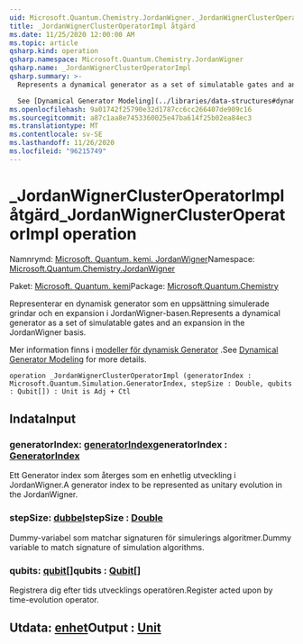 ```yaml
---
uid: Microsoft.Quantum.Chemistry.JordanWigner._JordanWignerClusterOperatorImpl
title: _JordanWignerClusterOperatorImpl åtgärd
ms.date: 11/25/2020 12:00:00 AM
ms.topic: article
qsharp.kind: operation
qsharp.namespace: Microsoft.Quantum.Chemistry.JordanWigner
qsharp.name: _JordanWignerClusterOperatorImpl
qsharp.summary: >-
  Represents a dynamical generator as a set of simulatable gates and an expansion in the JordanWigner basis.

  See [Dynamical Generator Modeling](../libraries/data-structures#dynamical-generator-modeling) for more details.
ms.openlocfilehash: 9a01742f25790e32d1787cc6cc266407de909c16
ms.sourcegitcommit: a87c1aa8e7453360025e47ba614f25b02ea84ec3
ms.translationtype: MT
ms.contentlocale: sv-SE
ms.lasthandoff: 11/26/2020
ms.locfileid: "96215749"
---
```

# <a name="_jordanwignerclusteroperatorimpl-operation"></a><span data-ttu-id="edee0-102">_JordanWignerClusterOperatorImpl åtgärd</span><span class="sxs-lookup"><span data-stu-id="edee0-102">_JordanWignerClusterOperatorImpl operation</span></span>

<span data-ttu-id="edee0-103">Namnrymd: [Microsoft. Quantum. kemi. JordanWigner](xref:Microsoft.Quantum.Chemistry.JordanWigner)</span><span class="sxs-lookup"><span data-stu-id="edee0-103">Namespace: [Microsoft.Quantum.Chemistry.JordanWigner](xref:Microsoft.Quantum.Chemistry.JordanWigner)</span></span>

<span data-ttu-id="edee0-104">Paket: [Microsoft. Quantum. kemi](https://nuget.org/packages/Microsoft.Quantum.Chemistry)</span><span class="sxs-lookup"><span data-stu-id="edee0-104">Package: [Microsoft.Quantum.Chemistry](https://nuget.org/packages/Microsoft.Quantum.Chemistry)</span></span>


<span data-ttu-id="edee0-105">Representerar en dynamisk generator som en uppsättning simulerade grindar och en expansion i JordanWigner-basen.</span><span class="sxs-lookup"><span data-stu-id="edee0-105">Represents a dynamical generator as a set of simulatable gates and an expansion in the JordanWigner basis.</span></span>

<span data-ttu-id="edee0-106">Mer information finns i [modeller för dynamisk Generator](../libraries/data-structures#dynamical-generator-modeling) .</span><span class="sxs-lookup"><span data-stu-id="edee0-106">See [Dynamical Generator Modeling](../libraries/data-structures#dynamical-generator-modeling) for more details.</span></span>

```qsharp
operation _JordanWignerClusterOperatorImpl (generatorIndex : Microsoft.Quantum.Simulation.GeneratorIndex, stepSize : Double, qubits : Qubit[]) : Unit is Adj + Ctl
```


## <a name="input"></a><span data-ttu-id="edee0-107">Indata</span><span class="sxs-lookup"><span data-stu-id="edee0-107">Input</span></span>

### <a name="generatorindex--generatorindex"></a><span data-ttu-id="edee0-108">generatorIndex: [generatorIndex](xref:Microsoft.Quantum.Simulation.GeneratorIndex)</span><span class="sxs-lookup"><span data-stu-id="edee0-108">generatorIndex : [GeneratorIndex](xref:Microsoft.Quantum.Simulation.GeneratorIndex)</span></span>

<span data-ttu-id="edee0-109">Ett Generator index som återges som en enhetlig utveckling i JordanWigner.</span><span class="sxs-lookup"><span data-stu-id="edee0-109">A generator index to be represented as unitary evolution in the JordanWigner.</span></span>


### <a name="stepsize--double"></a><span data-ttu-id="edee0-110">stepSize: [dubbel](xref:microsoft.quantum.lang-ref.double)</span><span class="sxs-lookup"><span data-stu-id="edee0-110">stepSize : [Double](xref:microsoft.quantum.lang-ref.double)</span></span>

<span data-ttu-id="edee0-111">Dummy-variabel som matchar signaturen för simulerings algoritmer.</span><span class="sxs-lookup"><span data-stu-id="edee0-111">Dummy variable to match signature of simulation algorithms.</span></span>


### <a name="qubits--qubit"></a><span data-ttu-id="edee0-112">qubits: [qubit](xref:microsoft.quantum.lang-ref.qubit)[]</span><span class="sxs-lookup"><span data-stu-id="edee0-112">qubits : [Qubit](xref:microsoft.quantum.lang-ref.qubit)[]</span></span>

<span data-ttu-id="edee0-113">Registrera dig efter tids utvecklings operatören.</span><span class="sxs-lookup"><span data-stu-id="edee0-113">Register acted upon by time-evolution operator.</span></span>



## <a name="output--unit"></a><span data-ttu-id="edee0-114">Utdata: [enhet](xref:microsoft.quantum.lang-ref.unit)</span><span class="sxs-lookup"><span data-stu-id="edee0-114">Output : [Unit](xref:microsoft.quantum.lang-ref.unit)</span></span>

